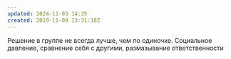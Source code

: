 ```yaml
---
updated: 2024-11-03 14:35
created: 2019-11-09 13:31:18Z
---
```


Решение в группе не всегда лучше, чем по одиночке. Социальное давление, сравнение себя с другими, размазывание ответственности